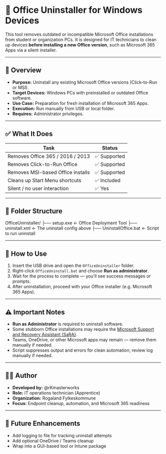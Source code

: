 # 🧹 Office Uninstaller for Windows Devices

This tool removes outdated or incompatible Microsoft Office installations from student or organization PCs. It is designed for IT technicians to clean up devices **before installing a new Office version**, such as Microsoft 365 Apps via a silent installer.

---

## 🔧 Overview

- **Purpose:** Uninstall any existing Microsoft Office versions (Click-to-Run or MSI).
- **Target Devices:** Windows PCs with preinstalled or outdated Office software.
- **Use Case:** Preparation for fresh installation of Microsoft 365 Apps.
- **Execution:** Run manually from USB or local folder.
- **Requires:** Administrator privileges.

---

## ✅ What It Does

| Task                                  | Status         |
|---------------------------------------|----------------|
| Removes Office 365 / 2016 / 2013      | ✅ Supported   |
| Removes Click-to-Run Office           | ✅ Supported   |
| Removes MSI-based Office installs     | ✅ Supported   |
| Cleans up Start Menu shortcuts        | ✅ Included    |
| Silent / no user interaction          | ✅ Yes         |

---

## 📁 Folder Structure

OfficeUninstaller/
├── setup.exe               ← Office Deployment Tool
├── uninstall.xml           ← The uninstall config above
├── UninstallOffice.bat     ← Script to run uninstall



---

## 🚀 How to Use

1. Insert the USB drive and open the `OfficeUninstaller` folder.
2. Right-click `OfficeUninstall.bat` and choose **Run as administrator**.
3. Wait for the process to complete — you'll see success messages or prompts.
4. After uninstallation, proceed with your Office installer (e.g. Microsoft 365 Apps).

---

## ⚠️ Important Notes

- **Run as Administrator** is required to uninstall software.
- Some stubborn Office installations may require the [Microsoft Support and Recovery Assistant (SaRA)](https://aka.ms/SaRA-OfficeUninstall).
- Teams, OneDrive, or other Microsoft apps may remain — remove them manually if needed.
- Script suppresses output and errors for clean automation; review log manually if needed.

---

## 👨‍💼 Author

- **Developed by:** @rKmasterworks  
- **Role:** IT operations technician (Apprentice)  
- **Organization:** Rogaland Fylkeskommune  
- **Focus:** Endpoint cleanup, automation, and Microsoft 365 readiness  

---

## 📌 Future Enhancements

- Add logging to file for tracking uninstall attempts  
- Add optional OneDrive / Teams cleanup  
- Wrap into a GUI-based tool or Intune package  
